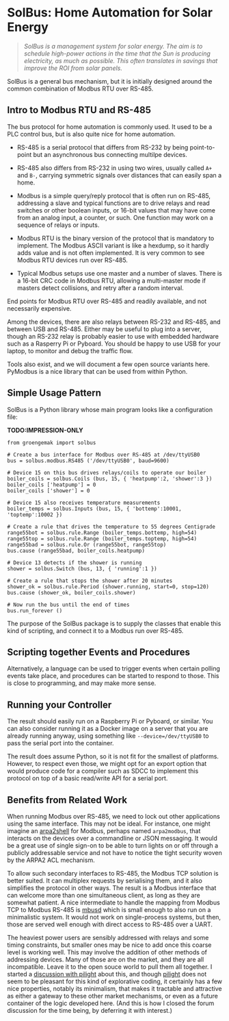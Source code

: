# SolBus: Home Automation for Solar Energy

> *SolBus is a management system for solar energy.  The aim is to
> schedule high-power actions in the time that the Sun is producing
> electricity, as much as possible.  This often translates in savings
> that improve the ROI from solar panels.*

SolBus is a general bus mechanism, but it is initially designed
around the common combination of Modbus RTU over RS-485.


## Intro to Modbus RTU and RS-485

The bus protocol for home automation is commonly used.  It used to be
a PLC control bus, but is also quite nice for home automation.

  * RS-485 is a serial protocol that differs from RS-232 by being
    point-to-point but an asynchronous bus connecting multilpe devices.

  * RS-485 also differs from RS-232 in using two wires, usually called
    `A+` and `B-`, carrying symmetric signals over distances that can
    easily span a home.

  * Modbus is a simple query/reply protocol that is often run on RS-485,
    addressing a slave and typical functions are to drive relays and
    read switches or other boolean inputs, or 16-bit values that may have
    come from an analog input, a counter, or such.  One function may work
    on a sequence of relays or inputs.

  * Modbus RTU is the binary version of the protocol that is mandatory
    to implement.  The Modbus ASCII variant is like a hexdump, so it
    hardly adds value and is not often implemented.  It is very common
    to see Modbus RTU devices run over RS-485.

  * Typical Modbus setups use one master and a number of slaves.  There
    is a 16-bit CRC code in Modbus RTU, allowing a multi-master mode if
    masters detect collisions, and retry after a random interval.

End points for Modbus RTU over RS-485 and readily available, and not
necessarily expensive.

Among the devices, there are also relays between RS-232 and RS-485, and
between USB and RS-485.  Either may be useful to plug into a server, though
an RS-232 relay is probably easier to use with embedded hardware such as
a Rasperry Pi or Pyboard.  You should be happy to use USB for your laptop,
to monitor and debug the traffic flow.

Tools also exist, and we will document a few open source variants here.
PyModbus is a nice library that can be used from within Python.


## Simple Usage Pattern

SolBus is a Python library whose main program looks like a configuration file:

**TODO:IMPRESSION-ONLY**

```
from groengemak import solbus

# Create a bus interface for Modbus over RS-485 at /dev/ttyUSB0
bus = solbus.modbus.RS485 ('/dev/ttyUSB0', baud=9600)

# Device 15 on this bus drives relays/coils to operate our boiler
boiler_coils = solbus.Coils (bus, 15, { 'heatpump':2, 'shower':3 })
boiler_coils ['heatpump'] = 0
boiler_coils ['shower'] = 0

# Device 15 also receives temperature measurements
boiler_temps = solbus.Inputs (bus, 15, { 'bottemp':10001, 'toptemp':10002 })

# Create a rule that drives the temperature to 55 degrees Centigrade
range55bot = solbus.rule.Range (boiler_temps.bottemp, high=54)
range55top = solbus.rule.Range (boiler_temps.toptemp, high=54)
range55bad = solbus.rule.Or (range55bot, range55top)
bus.cause (range55bad, boiler_coils.heatpump)

# Device 13 detects if the shower is running
shower = solbus.Switch (bus, 13, { 'running':1 })

# Create a rule that stops the shower after 20 minutes
shower_ok = solbus.rule.Period (shower.running, start=0, stop=120)
bus.cause (shower_ok, boiler_coils.shower)

# Now run the bus until the end of times
bus.run_forever ()
```

The purpose of the SolBus package is to supply the classes that enable
this kind of scripting, and connect it to a Modbus run over RS-485.


## Scripting together Events and Procedures

Alternatively, a language can be used to trigger events when
certain polling events take place, and procedures can be
started to respond to those.  This is close to programming,
and may make more sense.


## Running your Controller

The result should easily run on a Raspberry Pi or Pyboard, or similar.
You can also consider running it as a Docker image on a server that you
are already running anyway, using something like `--device=/dev/ttyUSB0`
to pass the serial port into the container.

The result does assume Python, so it is not fit for the smallest of
platforms.  However, to respect even those, we might opt for an export
option that would produce code for a compiler such as SDCC to implement
this protocol on top of a basic read/write API for a serial port.


## Benefits from Related Work

When running Modbus over RS-485, we need to lock out other applications
using the same interface.  This may not be ideal.  For instance, one
might imagine an
[arpa2shell](https://github.com/arpa2/arpa2shell)
for Modbus, perhaps named `arpa2modbus`,
that interacts on the devices over a commandline or JSON messaging.
It would be a great use of single sign-on to be able to turn lights
on or off through a publicly addressable service and not have to notice
the tight security woven by the ARPA2 ACL mechanism.

To allow such secondary interfaces to RS-485, the Modbus TCP solution
is better suited.  It can multiplex requests by serialising them, and
it also simplifies the protocol in other ways.  The result is a Modbus
interface that can welcome more than one simultaneous client, as long
as they are somewhat patient.  A nice intermediate to handle the
mapping from Modbus TCP to Modbus RS-485 is
[mbusd](https://github.com/3cky/mbusd)
which is small enough to also run on a minimalistic system.
It would not work on single-process systems, but then, those are
served well enough with direct access to RS-485 over a UART.

The heaviest power users are sensibly addressed with relays and some
timing constraints, but smaller ones may be nice to add once this
coarse level is working well.  This may involve the addition of other
methods of addressing devices.  Many of those are on the market, and
they are all incompatible.  Leave it to the open souce world to pull
them all together.  I started a
[discussion with pilight](https://forum.pilight.org/showthread.php?tid=3564&pid=24430#pid24430)
about this, and though
[pilight](https://www.pilight.org)
does not seem to be pleasant for this kind of explorative coding,
it certainly has a few nice properties, notably its minimalism,
that makes it tractable and attractive as either a gateway to
these other market mechanisms, or even as a future container of the
logic developed here.  (And this is how I closed the forum
discussion for the time being, by deferring it with interest.)
